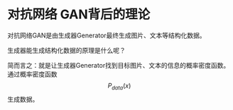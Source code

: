 # 对抗网络 GAN背后的理论

对抗网络GAN是由生成器Generator最终生成图片、文本等结构化数据。

生成器能生成结构化数据的原理是什么呢？

简而言之：就是让生成器Generator找到目标图片、文本的信息的概率密度函数。通过概率密度函数 $$P_{data}(x)$$ 生成数据。
